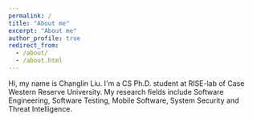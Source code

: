 ```yaml
---
permalink: /
title: "About me"
excerpt: "About me"
author_profile: true
redirect_from: 
  - /about/
  - /about.html
---
```


Hi, my name is Changlin Liu. I'm a CS Ph.D. student at RISE-lab of Case Western Reserve University. My research fields include Software Engineering, Software Testing, Mobile Software, System Security and Threat Intelligence.